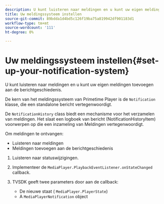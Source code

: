 ```yaml
---
description: U kunt luisteren naar meldingen en u kunt uw eigen meldingen toevoegen aan de berichtgeschiedenis.
title: Uw meldingssysteem instellen
source-git-commit: 89bdda1d4bd5c126f19ba75a819942df901183d1
workflow-type: tm+mt
source-wordcount: '111'
ht-degree: 0%

---
```



# Uw meldingssysteem instellen{#set-up-your-notification-system}

U kunt luisteren naar meldingen en u kunt uw eigen meldingen toevoegen aan de berichtgeschiedenis.

De kern van het meldingssysteem van Primetime Player is de `Notification` klasse, die een standalone bericht vertegenwoordigt.

De `NotificationHistory` class biedt een mechanisme voor het verzamelen van meldingen. Het slaat een logboek van bericht (NotificationHistoryItem) voorwerpen op die een inzameling van Meldingen vertegenwoordigt.

Om meldingen te ontvangen:

* Luisteren naar meldingen
* Meldingen toevoegen aan de berichtgeschiedenis

1. Luisteren naar statuswijzigingen.
1. Implementeer de `MediaPlayer.PlaybackEventListener.onStateChanged` callback.
1. TVSDK geeft twee parameters door aan de callback:

   * De nieuwe staat ( `MediaPlayer.PlayerState`)
   * A `MediaPlayerNotification` object

